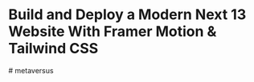 # Build and Deploy a Modern Next 13 Website With Framer Motion & Tailwind CSS


#   m e t a v e r s u s 
 
 
